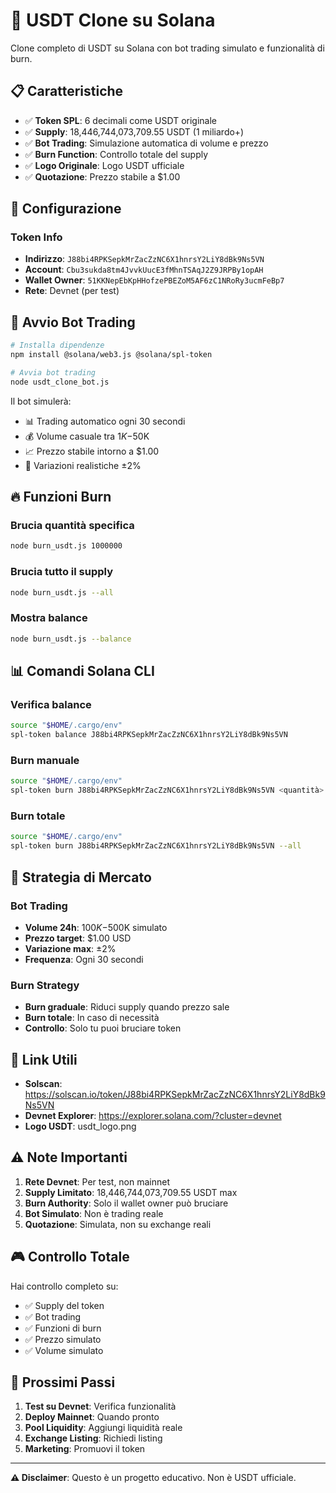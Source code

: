 # 🚀 USDT Clone su Solana

Clone completo di USDT su Solana con bot trading simulato e funzionalità di burn.

## 📋 Caratteristiche

- ✅ **Token SPL**: 6 decimali come USDT originale
- ✅ **Supply**: 18,446,744,073,709.55 USDT (1 miliardo+)
- ✅ **Bot Trading**: Simulazione automatica di volume e prezzo
- ✅ **Burn Function**: Controllo totale del supply
- ✅ **Logo Originale**: Logo USDT ufficiale
- ✅ **Quotazione**: Prezzo stabile a $1.00

## 🔧 Configurazione

### Token Info
- **Indirizzo**: `J88bi4RPKSepkMrZacZzNC6X1hnrsY2LiY8dBk9Ns5VN`
- **Account**: `Cbu3sukda8tm4JvvkUucE3fMhnTSAqJ2Z9JRPBy1opAH`
- **Wallet Owner**: `51KKNepEbKpHHofzePBEZoM5AF6zC1NRoRy3ucmFeBp7`
- **Rete**: Devnet (per test)

## 🚀 Avvio Bot Trading

```bash
# Installa dipendenze
npm install @solana/web3.js @solana/spl-token

# Avvia bot trading
node usdt_clone_bot.js
```

Il bot simulerà:
- 📊 Trading automatico ogni 30 secondi
- 💰 Volume casuale tra $1K-$50K
- 📈 Prezzo stabile intorno a $1.00
- 🔄 Variazioni realistiche ±2%

## 🔥 Funzioni Burn

### Brucia quantità specifica
```bash
node burn_usdt.js 1000000
```

### Brucia tutto il supply
```bash
node burn_usdt.js --all
```

### Mostra balance
```bash
node burn_usdt.js --balance
```

## 📊 Comandi Solana CLI

### Verifica balance
```bash
source "$HOME/.cargo/env"
spl-token balance J88bi4RPKSepkMrZacZzNC6X1hnrsY2LiY8dBk9Ns5VN
```

### Burn manuale
```bash
source "$HOME/.cargo/env"
spl-token burn J88bi4RPKSepkMrZacZzNC6X1hnrsY2LiY8dBk9Ns5VN <quantità>
```

### Burn totale
```bash
source "$HOME/.cargo/env"
spl-token burn J88bi4RPKSepkMrZacZzNC6X1hnrsY2LiY8dBk9Ns5VN --all
```

## 🎯 Strategia di Mercato

### Bot Trading
- **Volume 24h**: $100K-$500K simulato
- **Prezzo target**: $1.00 USD
- **Variazione max**: ±2%
- **Frequenza**: Ogni 30 secondi

### Burn Strategy
- **Burn graduale**: Riduci supply quando prezzo sale
- **Burn totale**: In caso di necessità
- **Controllo**: Solo tu puoi bruciare token

## 🔗 Link Utili

- **Solscan**: https://solscan.io/token/J88bi4RPKSepkMrZacZzNC6X1hnrsY2LiY8dBk9Ns5VN
- **Devnet Explorer**: https://explorer.solana.com/?cluster=devnet
- **Logo USDT**: usdt_logo.png

## ⚠️ Note Importanti

1. **Rete Devnet**: Per test, non mainnet
2. **Supply Limitato**: 18,446,744,073,709.55 USDT max
3. **Burn Authority**: Solo il wallet owner può bruciare
4. **Bot Simulato**: Non è trading reale
5. **Quotazione**: Simulata, non su exchange reali

## 🎮 Controllo Totale

Hai controllo completo su:
- ✅ Supply del token
- ✅ Bot trading
- ✅ Funzioni di burn
- ✅ Prezzo simulato
- ✅ Volume simulato

## 🚀 Prossimi Passi

1. **Test su Devnet**: Verifica funzionalità
2. **Deploy Mainnet**: Quando pronto
3. **Pool Liquidity**: Aggiungi liquidità reale
4. **Exchange Listing**: Richiedi listing
5. **Marketing**: Promuovi il token

---

**⚠️ Disclaimer**: Questo è un progetto educativo. Non è USDT ufficiale. 